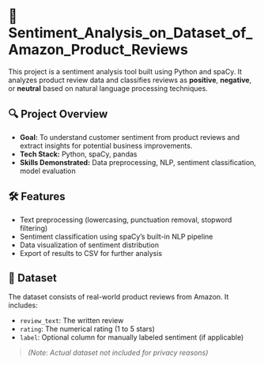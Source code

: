 # 🧠 Sentiment_Analysis_on_Dataset_of_Amazon_Product_Reviews

This project is a sentiment analysis tool built using Python and spaCy. It analyzes product review data and classifies reviews as **positive**, **negative**, or **neutral** based on natural language processing techniques.

## 🔍 Project Overview

- **Goal:** To understand customer sentiment from product reviews and extract insights for potential business improvements.
- **Tech Stack:** Python, spaCy, pandas
- **Skills Demonstrated:** Data preprocessing, NLP, sentiment classification, model evaluation

## 🛠️ Features

- Text preprocessing (lowercasing, punctuation removal, stopword filtering)
- Sentiment classification using spaCy’s built-in NLP pipeline
- Data visualization of sentiment distribution
- Export of results to CSV for further analysis

## 📁 Dataset

The dataset consists of real-world product reviews from Amazon. It includes:
- `review_text`: The written review
- `rating`: The numerical rating (1 to 5 stars)
- `label`: Optional column for manually labeled sentiment (if applicable)

> *(Note: Actual dataset not included for privacy reasons)*


